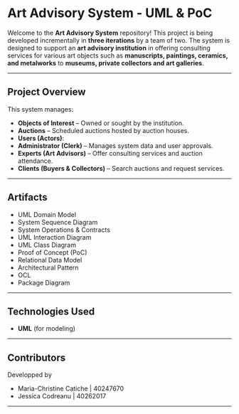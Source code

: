 # Art Advisory System - UML & PoC

Welcome to the **Art Advisory System** repository! This project is being developed incrementally in **three iterations** by a team of two. The system is designed to support an **art advisory institution** in offering consulting services for various art objects such as **manuscripts, paintings, ceramics, and metalworks** to **museums, private collectors and art galleries**.

---

## Project Overview

This system manages:

- **Objects of Interest** – Owned or sought by the institution.
- **Auctions** – Scheduled auctions hosted by auction houses.
- **Users (Actors)**:
- **Administrator (Clerk)** – Manages system data and user approvals.
- **Experts (Art Advisors)** – Offer consulting services and auction attendance.
- **Clients (Buyers & Collectors)** – Search auctions and request services.

---

## Artifacts

- UML Domain Model
- System Sequence Diagram
- System Operations & Contracts
- UML Interaction Diagram
- UML Class Diagram
- Proof of Concept (PoC)
- Relational Data Model
- Architectural Pattern
- OCL
- Package Diagram

---

## Technologies Used

- **UML** (for modeling)

---

## Contributors

Developped by

- Maria-Christine Catiche | 40247670
- Jessica Codreanu | 40262017

---
